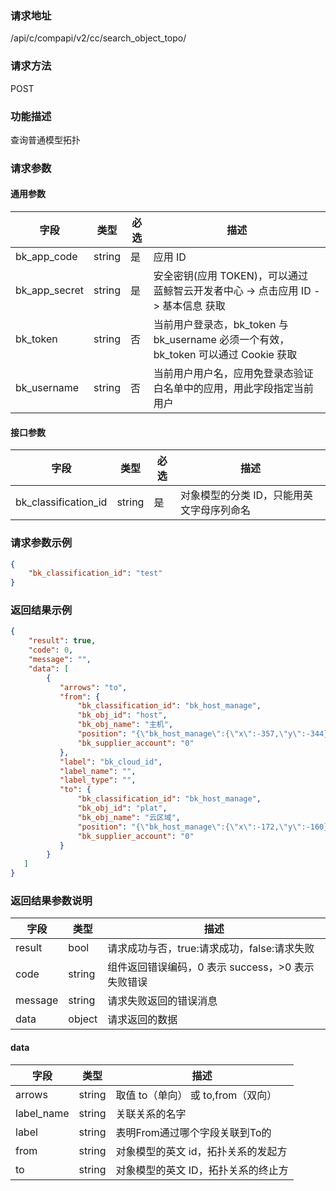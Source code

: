 
### 请求地址

/api/c/compapi/v2/cc/search_object_topo/



### 请求方法

POST


### 功能描述

查询普通模型拓扑

### 请求参数


#### 通用参数

| 字段 | 类型 | 必选 | 描述 |
|-----------|------------|--------|------------|
| bk_app_code  | string    | 是 | 应用 ID     |
| bk_app_secret| string    | 是 | 安全密钥(应用 TOKEN)，可以通过 蓝鲸智云开发者中心 -&gt; 点击应用 ID -&gt; 基本信息 获取 |
| bk_token     | string    | 否 | 当前用户登录态，bk_token 与 bk_username 必须一个有效，bk_token 可以通过 Cookie 获取 |
| bk_username  | string    | 否 | 当前用户用户名，应用免登录态验证白名单中的应用，用此字段指定当前用户 |

#### 接口参数

| 字段                  | 类型      | 必选   | 描述                                    |
|----------------------|------------|--------|------------------------------------------|
| bk_classification_id |string      |是      | 对象模型的分类 ID，只能用英文字母序列命名 |


### 请求参数示例

```json
{
    "bk_classification_id": "test"
}
```

### 返回结果示例

```json
{
    "result": true,
    "code": 0,
    "message": "",
    "data": [
        {
           "arrows": "to",
           "from": {
               "bk_classification_id": "bk_host_manage",
               "bk_obj_id": "host",
               "bk_obj_name": "主机",
               "position": "{\"bk_host_manage\":{\"x\":-357,\"y\":-344},\"lhmtest\":{\"x\":163,\"y\":75}}",
               "bk_supplier_account": "0"
           },
           "label": "bk_cloud_id",
           "label_name": "",
           "label_type": "",
           "to": {
               "bk_classification_id": "bk_host_manage",
               "bk_obj_id": "plat",
               "bk_obj_name": "云区域",
               "position": "{\"bk_host_manage\":{\"x\":-172,\"y\":-160}}",
               "bk_supplier_account": "0"
           }
        }
   ]
}
```

### 返回结果参数说明

| 字段      | 类型      | 描述      |
|-----------|-----------|-----------|
| result    | bool      | 请求成功与否，true:请求成功，false:请求失败 |
| code      | string    | 组件返回错误编码，0 表示 success，>0 表示失败错误 |
| message   | string    | 请求失败返回的错误消息 |
| data      | object    | 请求返回的数据 |

#### data

| 字段       | 类型      | 描述                               |
|------------|-----------|------------------------------------|
| arrows     | string    | 取值 to（单向） 或 to,from（双向） |
| label_name | string    | 关联关系的名字                     |
| label      | string    | 表明From通过哪个字段关联到To的     |
| from       | string    | 对象模型的英文 id，拓扑关系的发起方 |
| to         | string    | 对象模型的英文 ID，拓扑关系的终止方 |
